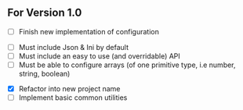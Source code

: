 ## For Version 1.0

* [ ] Finish new implementation of configuration
 + [ ] Must include Json & Ini by default
 + [ ] Must include an easy to use (and overridable) API
 + [ ] Must be able to configure arrays (of one primitive type, i.e number, string, boolean)
 
* [x] Refactor into new project name
* [ ] Implement basic common utilities

